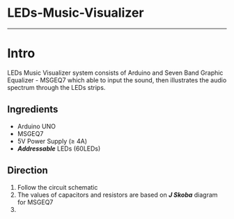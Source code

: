 # LEDs-Music-Visualizer
----------------------------------------
# Intro
LEDs Music Visualizer system consists of Arduino and Seven Band Graphic Equalizer - MSGEQ7 which able to input the sound, then illustrates the audio spectrum through the LEDs strips. 
## Ingredients
  - Arduino UNO
  - MSGEQ7 
  - 5V Power Supply (≥ 4A)
  - **_Addressable_** LEDs (60LEDs)
## Direction
1. Follow the circuit schematic 
2. The values of capacitors and resistors are based on **_J Skoba_** diagram for MSGEQ7
3. 
